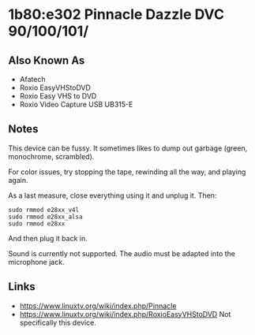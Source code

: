 # 1b80:e302 Pinnacle Dazzle DVC 90/100/101/

## Also Known As
- Afatech
- Roxio EasyVHStoDVD
- Roxio Easy VHS to DVD
- Roxio Video Capture USB UB315-E

## Notes
This device can be fussy. It sometimes likes to dump out garbage (green, monochrome, scrambled).

For color issues, try stopping the tape, rewinding all the way, and playing again.

As a last measure, close everything using it and unplug it. Then:

```
sudo rmmod e28xx_v4l
sudo rmmod e28xx_alsa
sudo rmmod e28xx
```

And then plug it back in.

Sound is currently not supported. The audio must be adapted into the microphone jack.

## Links
- https://www.linuxtv.org/wiki/index.php/Pinnacle
- https://www.linuxtv.org/wiki/index.php/RoxioEasyVHStoDVD Not specifically this device.
